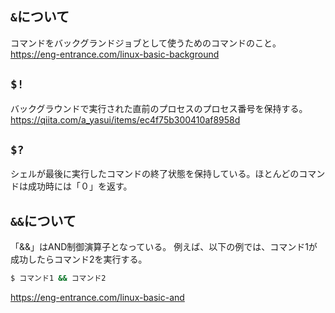 ## `&`について
コマンドをバックグランドジョブとして使うためのコマンドのこと。
https://eng-entrance.com/linux-basic-background

## `$!`
バックグラウンドで実行された直前のプロセスのプロセス番号を保持する。
https://qiita.com/a_yasui/items/ec4f75b300410af8958d

## `$?`
シェルが最後に実行したコマンドの終了状態を保持している。ほとんどのコマンドは成功時には「０」を返す。

## `&&`について
「&&」はAND制御演算子となっている。
例えば、以下の例では、コマンド1が成功したらコマンド2を実行する。
```bash
$ コマンド1 && コマンド2
```
https://eng-entrance.com/linux-basic-and
